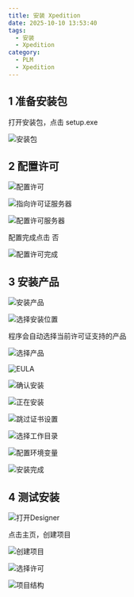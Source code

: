 ```yaml
---
title: 安装 Xpedition
date: 2025-10-10 13:53:40
tags:
  - 安装
  - Xpedition
category:
  - PLM
  - Xpedition
---
```


## 1 准备安装包

打开安装包，点击 setup.exe

![安装包](./安装-Xpedition/安装包.png)

## 2 配置许可

![配置许可](./安装-Xpedition/配置许可.png)

![指向许可证服务器](./安装-Xpedition/指向许可证服务器.png)

![配置许可服务器](./安装-Xpedition/配置许可服务器.png)

配置完成点击 否

![配置许可完成](./安装-Xpedition/配置许可完成.png)

## 3 安装产品

![安装产品](./安装-Xpedition/安装产品.png)

![选择安装位置](./安装-Xpedition/选择安装位置.png)

程序会自动选择当前许可证支持的产品

![选择产品](./安装-Xpedition/选择产品.png)

![EULA](./安装-Xpedition/EULA.png)

![确认安装](./安装-Xpedition/确认安装.png)

![正在安装](./安装-Xpedition/正在安装.png)

![跳过证书设置](./安装-Xpedition/跳过证书设置.png)

![选择工作目录](./安装-Xpedition/选择工作目录.png)

![配置环境变量](./安装-Xpedition/配置环境变量.png)

![安装完成](./安装-Xpedition/安装完成.png)

## 4 测试安装

![打开Designer](./安装-Xpedition/打开Designer.png)

点击主页，创建项目

![创建项目](./安装-Xpedition/创建项目.png)

![选择许可](./安装-Xpedition/选择许可.png)

![项目结构](./安装-Xpedition/项目结构.png)
